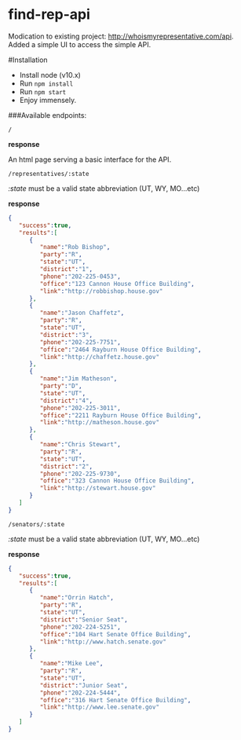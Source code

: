 # find-rep-api
Modication to existing project: http://whoismyrepresentative.com/api. Added a simple UI to access the simple API.

#Installation

* Install node (v10.x)
* Run `npm install`
* Run `npm start`
* Enjoy immensely.


###Available endpoints: 

`/`

**response**

An html page serving a basic interface for the API.

`/representatives/:state`

_:state_ must be a valid state abbreviation (UT, WY, MO...etc)

**response**
```json
{  
   "success":true,
   "results":[  
      {  
         "name":"Rob Bishop",
         "party":"R",
         "state":"UT",
         "district":"1",
         "phone":"202-225-0453",
         "office":"123 Cannon House Office Building",
         "link":"http://robbishop.house.gov"
      },
      {  
         "name":"Jason Chaffetz",
         "party":"R",
         "state":"UT",
         "district":"3",
         "phone":"202-225-7751",
         "office":"2464 Rayburn House Office Building",
         "link":"http://chaffetz.house.gov"
      },
      {  
         "name":"Jim Matheson",
         "party":"D",
         "state":"UT",
         "district":"4",
         "phone":"202-225-3011",
         "office":"2211 Rayburn House Office Building",
         "link":"http://matheson.house.gov"
      },
      {  
         "name":"Chris Stewart",
         "party":"R",
         "state":"UT",
         "district":"2",
         "phone":"202-225-9730",
         "office":"323 Cannon House Office Building",
         "link":"http://stewart.house.gov"
      }
   ]
}
```

`/senators/:state`

_:state_ must be a valid state abbreviation (UT, WY, MO...etc)

**response**
```json
{  
   "success":true,
   "results":[  
      {  
         "name":"Orrin Hatch",
         "party":"R",
         "state":"UT",
         "district":"Senior Seat",
         "phone":"202-224-5251",
         "office":"104 Hart Senate Office Building",
         "link":"http://www.hatch.senate.gov"
      },
      {  
         "name":"Mike Lee",
         "party":"R",
         "state":"UT",
         "district":"Junior Seat",
         "phone":"202-224-5444",
         "office":"316 Hart Senate Office Building",
         "link":"http://www.lee.senate.gov"
      }
   ]
}
```

